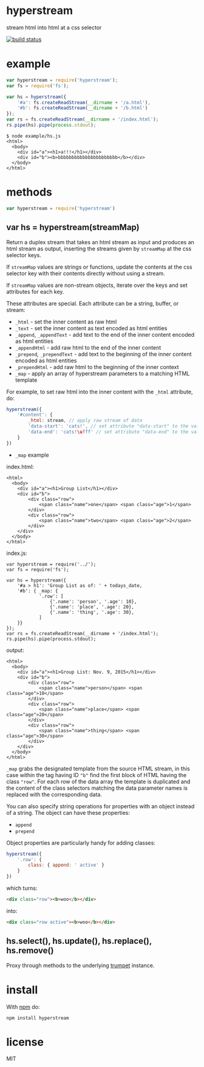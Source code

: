 # hyperstream

stream html into html at a css selector

[![build status](https://secure.travis-ci.org/substack/hyperstream.png)](http://travis-ci.org/substack/hyperstream)

# example

``` js
var hyperstream = require('hyperstream');
var fs = require('fs');

var hs = hyperstream({
    '#a': fs.createReadStream(__dirname + '/a.html'),
    '#b': fs.createReadStream(__dirname + '/b.html')
});
var rs = fs.createReadStream(__dirname + '/index.html');
rs.pipe(hs).pipe(process.stdout);
```

```
$ node example/hs.js
<html>
  <body>
    <div id="a"><h1>a!!!</h1></div>
    <div id="b"><b>bbbbbbbbbbbbbbbbbbbbbb</b></div>
  </body>
</html>
```

# methods

``` js
var hyperstream = require('hyperstream')
```

## var hs = hyperstream(streamMap)

Return a duplex stream that takes an html stream as input and produces an html
stream as output, inserting the streams given by `streamMap` at the css selector
keys.

If `streamMap` values are strings or functions, update the contents at the css
selector key with their contents directly without using a stream.

If `streamMap` values are non-stream objects, iterate over the keys and set
attributes for each key.

These attributes are special. Each attribute can be a string, buffer, or stream:

* `_html` - set the inner content as raw html
* `_text` - set the inner content as text encoded as html entities
* `_append`, `_appendText` - add text to the end of the inner content encoded as
html entities
* `_appendHtml` - add raw html to the end of the inner content
* `_prepend`, `_prependText` - add text to the beginning of the inner content
encoded as html entities
* `_prependHtml` - add raw html to the beginning of the inner context
* `_map` - apply an array of hyperstream parameters to a matching HTML template

For example, to set raw html into the inner content with the `_html` attribute,
do:

``` js
hyperstream({
    '#content': {
        _html: stream, // apply raw stream of data
        'data-start': 'cats!', // set attribute "data-start" to the value "cats!"
        'data-end': 'cats!\ufff' // set attribute "data-end" to the value "cats!\ufff"
    }
})
```
* `_map` example

index.html:
```
<html>
  <body>
    <div id="a"><h1>Group List</h1></div>
    <div id="b">
        <div class="row">
            <span class="name">one</span> <span class="age">1</span>
        </div>
        <div class="row">
            <span class="name">two</span> <span class="age">2</span>
        </div>
    </div>
  </body>
</html>
```

index.js:

```
var hyperstream = require('../');
var fs = require('fs');

var hs = hyperstream({
    '#a > h1': 'Group List as of: ' + todays_date,
    '#b': { _map: {
            '.row': [
                {'.name': 'person', '.age': 10},
                {'.name': 'place', '.age': 20},
                {'.name': 'thing', '.age': 30},
            ]
    }}
});
var rs = fs.createReadStream(__dirname + '/index.html');
rs.pipe(hs).pipe(process.stdout);
```

output:

```
<html>
  <body>
    <div id="a"><h1>Group List: Nov. 9, 2015</h1></div>
    <div id="b">
        <div class="row">
            <span class="name">person</span> <span class="age">10</span>
        </div>
        <div class="row">
            <span class="name">place</span> <span class="age">20</span>
        </div>
        <div class="row">
            <span class="name">thing</span> <span class="age">30</span>
        </div>
    </div>
  </body>
</html>
```
`_map` grabs the designated template from the source HTML stream, in this case within the tag having ID `"b"` find the first block of HTML having the class `"row"`. For each row of the data array the template is duplicated and the content of the class selectors matching the data parameter names is replaced with the corresponding data.

You can also specify string operations for properties with an object instead of
a string. The object can have these properties:

* `append`
* `prepend`

Object properties are particularly handy for adding classes:

``` js
hyperstream({
    '.row': {
        class: { append: ' active' }
    }
})
```

which turns:

``` html
<div class="row"><b>woo</b></div>
```

into:

``` html
<div class="row active"><b>woo</b></div>
```

## hs.select(), hs.update(), hs.replace(), hs.remove()

Proxy through methods to the underlying
[trumpet](https://github.com/substack/node-trumpet) instance.

# install

With [npm](https://npmjs.org) do:

```
npm install hyperstream
```

# license

MIT
